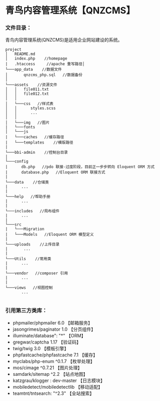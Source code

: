 # 青鸟内容管理系统【QNZCMS】

### 文件目录：

青鸟内容管理系统(QNZCMS)是适用企业网站建设的系统。

```
project
│   README.md
│   index.php    //homepage
|   .htaccess     //apache 重写路径│
└───app_data    //数据文件
│       qnzcms_php.sql   //数据备份   
│
└───assets    //资源文件
│   │   file011.txt
│   │   file012.txt
│   │
│   └───css   //样式表
│   │      styles.scss
│   │      ...
│   │   
│   └───img   //图片
|   └───fonts
│   └───js
|   └───caches   //缓存路径
|   └───templates    //模版路径
|
└───bbi-admin    //控制台目录
│   
└───config
|      db.php   //pdo 联接-过度阶段，目前正一步步转向 Eloquent ORM 方式
|      database.php   //Eloquent ORM 联接方式
|   
└───data    //仓储类
|      ...
|      
└───help   //帮助手册
|      ...
|      
└───includes   //局布组件
|      ...
|      
└───src
|   └───Migration
|   └───Models   //Eloquent ORM 模型定义
|   
└───uploads    //上传目录
|       ...
|  
└───Utils    //常用类
|      ...
|      
└───vendor   //composer 引用
|      ...
|   
└───views   //视图控制
       ...


```


### 引用第三方类库：

  - phpmailer/phpmailer 6.0    【邮箱服务】
  - jasongrimes/paginator 1.0    【分页组件】
  - illuminate/database": "*"   【ORM】
  - gregwar/captcha 1.17   【验证码】
  - twig/twig 3.0   【模板引擎】
  - phpfastcache/phpfastcache 7.1   【缓存】
  - myclabs/php-enum  ^0.1.7  【枚举处理】
  - mos/cimage ^0.7.21   【图片处理】
  - samdark/sitemap ^2.2   【站点地图】
  - katzgrau/klogger : dev-master  【日志模块】
  - mobiledetect/mobiledetectlib 【移动适配】
  - teamtnt/tntsearch: "^2.3"  【全站搜索】